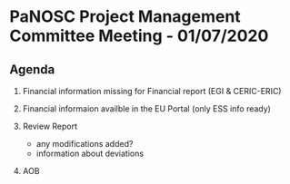 PaNOSC Project Management Committee Meeting - 01/07/2020 
========================================================

Agenda
------	

1. Financial information missing for Financial report (EGI & CERIC-ERIC)

2. Financial informaion availble in the EU Portal (only ESS info ready)

3. Review Report
    * any modifications added?
    * information about deviations

4. AOB


